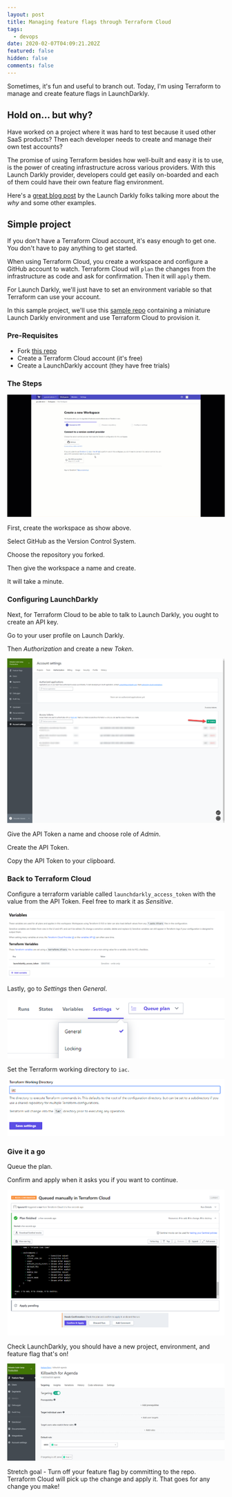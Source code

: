 ```yaml
---
layout: post
title: Managing feature flags through Terraform Cloud
tags:
  - devops
date: 2020-02-07T04:09:21.202Z
featured: false
hidden: false
comments: false
---
```

Sometimes, it's fun and useful to branch out. Today, I'm using Terraform to manage and create feature flags in LaunchDarkly. 

<!--more--> 

## Hold on... but why?

Have worked on a project where it was hard to test because it used other SaaS products? Then each developer needs to create and manage their own test accounts? 

The promise of using Terraform besides how well-built and easy it is to use, is the power of creating infrastructure across various providers. With this Launch Darkly provider, developers could get easily on-boarded and each of them could have their own feature flag environment.

Here's a [great blog post](https://launchdarkly.com/blog/managing-feature-flags-with-terraform/) by the Launch Darkly folks talking more about the *why* and some other examples.

## Simple project

If you don't have a Terraform Cloud account, it's easy enough to get one. You don't have to pay anything to get started.

When using Terraform Cloud, you create a workspace and configure a GitHub account to watch.  Terraform Cloud will `plan` the changes from the infrastructure as code and ask for confirmation. Then it will `apply` them. 

For Launch Darkly, we'll just have to set an environment variable so that Terraform can use your account. 

In this sample project, we'll use this [sample repo](https://github.com/fgauna12/HelloTerraformLaunchDarkly) containing a miniature Launch Darkly environment and use Terraform Cloud to provision it. 

### Pre-Requisites

* Fork [this repo](https://github.com/fgauna12/HelloTerraformLaunchDarkly)
* Create a Terraform Cloud account (it's free)
* Create a LaunchDarkly account (they have free trials)

### The Steps

![Terraform Cloud Launch Darkly Create Workspace](/assets/uploads/terraform-cloud-launchdarkly.gif#wide "Terraform Cloud Launch Darkly Create Workspace")

First, create the workspace as show above. 

Select GitHub as the Version Control System. 

Choose the repository you forked.

Then give the workspace a name and create. 

It will take a minute.

### Configuring LaunchDarkly

Next, for Terraform Cloud to be able to talk to Launch Darkly, you ought to create an API key.

Go to your user profile on Launch Darkly. 

Then _Authorization_ and create a new _Token_.

![Create Launch Darkly API Token](/assets/uploads/create_launchdarkly_apikey.png "Create Launch Darkly API Token")

Give the API Token a name and choose role of *Admin*. 

Create the API Token. 

Copy the API Token to your clipboard.

### Back to Terraform Cloud

Configure a terraform variable called `launchdarkly_access_token` with the value from the API Token. 
Feel free to mark it as *Sensitive*.

![](/assets/uploads/ld_secret.png#wide "Terraform Cloud Variable")

Lastly, go to *Settings* then *General*. 

![](/assets/uploads/ld_terraform_settings.png "Terraform Cloud General Settings")

Set the Terraform working directory to `iac`.

![](/assets/uploads/ld_working_directory.png "Set working directory")

### Give it a go

Queue the plan.

Confirm and apply when it asks you if you want to continue.

![](/assets/uploads/ld_confirm_apply.png "Terraform Cloud Confirm and Apply")

Check LaunchDarkly, you should have a new project, environment, and feature flag that's on!

![](/assets/uploads/ld_final_result.png "LaunchDarkly Final")

Stretch goal - Turn off your feature flag by committing to the repo. Terraform Cloud will pick up the change and apply it. That goes for any change you make!
